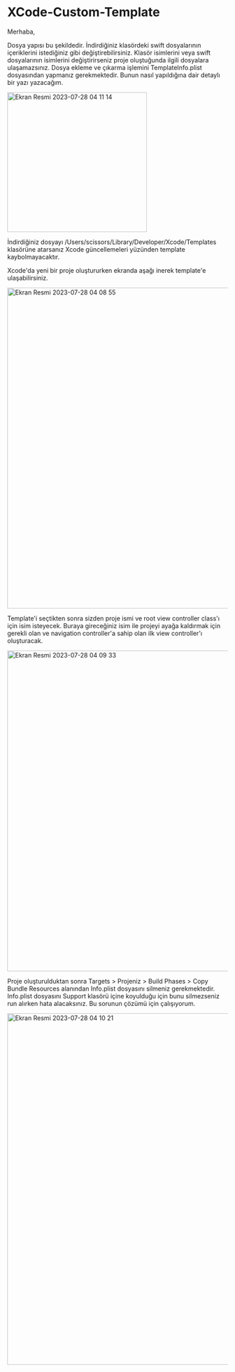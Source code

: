 # XCode-Custom-Template

Merhaba,

Dosya yapısı bu şekildedir. İndirdiğiniz klasördeki swift dosyalarının içeriklerini istediğiniz gibi değiştirebilirsiniz. Klasör isimlerini veya swift dosyalarının isimlerini değiştirirseniz proje oluştuğunda ilgili dosyalara ulaşamazsınız. Dosya ekleme ve çıkarma işlemini TemplateInfo.plist dosyasından yapmanız gerekmektedir. Bunun nasıl yapıldığına dair detaylı bir yazı yazacağım.

<img width="319" alt="Ekran Resmi 2023-07-28 04 11 14" src="https://github.com/akaanaydin/XCode-Custom-Template/assets/44496296/1497f155-9769-432a-ab6e-0ff03718edd1">

İndirdiğiniz dosyayı /Users/scissors/Library/Developer/Xcode/Templates klasörüne atarsanız Xcode güncellemeleri yüzünden template kaybolmayacaktır.

Xcode'da yeni bir proje oluştururken ekranda aşağı inerek template'e ulaşabilirsiniz.

<img width="732" alt="Ekran Resmi 2023-07-28 04 08 55" src="https://github.com/akaanaydin/XCode-Custom-Template/assets/44496296/3519235a-d8e0-49ac-af11-1fb17e01c48c">

Template'i seçtikten sonra sizden proje ismi ve root view controller class'ı için isim isteyecek. Buraya gireceğiniz isim ile projeyi ayağa kaldırmak için gerekli olan ve navigation controller'a sahip olan ilk view controller'ı oluşturacak.

<img width="732" alt="Ekran Resmi 2023-07-28 04 09 33" src="https://github.com/akaanaydin/XCode-Custom-Template/assets/44496296/68426f30-1325-46a2-ad64-3f8bb12fdfba">

Proje oluşturulduktan sonra Targets > Projeniz > Build Phases > Copy Bundle Resources alanından Info.plist dosyasını silmeniz gerekmektedir. Info.plist dosyasını Support klasörü içine koyulduğu için bunu silmezseniz run alırken hata alacaksınız. Bu sorunun çözümü için çalışıyorum.

<img width="802" alt="Ekran Resmi 2023-07-28 04 10 21" src="https://github.com/akaanaydin/XCode-Custom-Template/assets/44496296/313882b2-f966-4619-a548-3c3bfe1a0b16">
